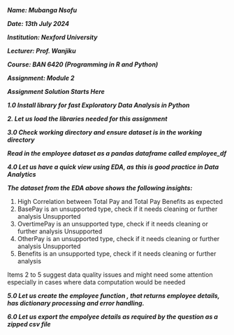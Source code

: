 <p><strong><em>Name: Mubanga Nsofu</em></strong></p>

<p><strong><em>Date: 13th July 2024</em></strong></p>

<p><strong><em>Institution: Nexford University</em></strong></p>

<p><strong><em>Lecturer: Prof. Wanjiku</em></strong></p>

<p><strong><em>Course: BAN 6420 (Programming in R and Python)</em></strong></p>

<p><strong><em>Assignment: Module 2</em></strong></p>

<p><strong><em>Assignment Solution Starts Here</em></strong></p>

<p><strong><em>1.0 Install library for fast Exploratory Data Analysis in Python</em></strong></p>

<p><strong><em>2. Let us load the libraries needed for this assignment</em></strong></p>

<p><strong><em>3.0 Check working directory and ensure dataset is in the working directory</em></strong></p>

<p><strong><em>Read in the employee dataset as a pandas dataframe called employee_df</em></strong></p>

<p><strong><em>4.0 Let us have a quick view using EDA, as this is good practice in Data Analytics</em></strong></p>

<p><strong><em>The dataset from the EDA above shows the following insights:</em></strong></p>

<ol>
<li>High Correlation between Total Pay and Total Pay Benefits as expected</li>
<li>BasePay is an unsupported type, check if it needs cleaning or further analysis   Unsupported</li>
<li>OvertimePay is an unsupported type, check if it needs cleaning or further analysis   Unsupported</li>
<li>OtherPay is an unsupported type, check if it needs cleaning or further analysis  Unsupported</li>
<li>Benefits is an unsupported type, check if it needs cleaning or further analysis</li>
</ol>

<p>Items 2 to 5 suggest data quality issues and might need some attention especially in cases where data computation would be needed </p>

<p><strong><em>5.0 Let us create the employee function , that returns employee details, has dictionary processing and error handling.</em></strong> </p>

<p><strong><em>6.0 Let us export the empolyee details as required by the question as a zipped csv file</em></strong></p>

